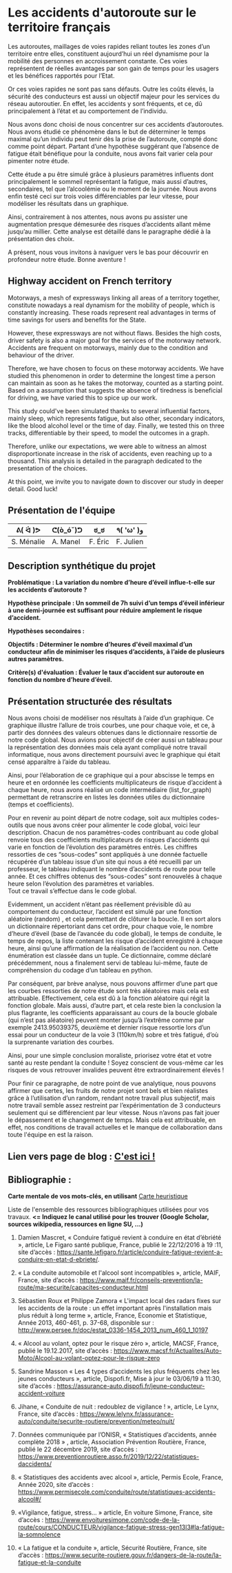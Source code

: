 # Les accidents d'autoroute sur le territoire français

Les autoroutes, maillages de voies rapides reliant toutes les zones d’un territoire entre elles, constituent aujourd’hui un réel dynamisme pour la mobilité des personnes en accroissement constante.  Ces voies représentent de réelles avantages par son gain de temps pour les usagers et les bénéfices rapportés pour l’Etat.

Or ces voies rapides ne sont pas sans défauts. Outre les coûts élevés, la sécurité des conducteurs est aussi un objectif majeur pour les services du réseau autoroutier. En effet, les accidents y sont fréquents, et ce, dû principalement à l’état et au comportement de l’individu.

Nous avons donc choisi de nous concentrer sur ces accidents d’autoroutes. Nous avons étudié ce phénomène dans le but de déterminer le temps maximal qu’un individu peut tenir  dès la prise de l’autoroute, compté donc comme point départ. Partant d’une hypothèse suggérant que l’absence de fatigue était bénéfique pour la conduite, nous avons fait varier cela pour pimenter notre étude.

Cette étude a pu être simulé grâce à  plusieurs paramètres influents dont principalement le sommeil représentant la fatigue, mais aussi d’autres, secondaires, tel que l’alcoolémie ou le moment de la journée. Nous avons enfin testé ceci sur trois voies différenciables par leur vitesse,  pour modéliser les résultats dans un graphique.

Ainsi, contrairement à nos attentes, nous avons pu assister une augmentation presque démesurée des risques d’accidents allant même jusqu’au millier. Cette analyse est détaillé dans le paragraphe dédié à la présentation des choix. 

A présent, nous vous invitons à naviguer vers le bas pour découvrir en profondeur notre étude. Bonne aventure !



## Highway accident on French territory

Motorways, a mesh of expressways linking all areas of a territory together, constitute nowadays a real dynamism for the mobility of people, which is constantly increasing.  These roads represent real advantages in terms of time savings for users and benefits for the State.

However, these expressways are not without flaws. Besides the high costs, driver safety is also a major goal for the services of the motorway network. Accidents are frequent on motorways, mainly due to the condition and behaviour of the driver.

Therefore, we have  chosen to focus on these motorway accidents. We have studied this phenomenon in order to determine the longest time a person can maintain as soon as he takes the motorway, counted as a starting point. Based on a assumption that suggests the absence of tiredness is beneficial for driving, we have varied this to spice up our work.

This study could've been simulated thanks to several influential factors, mainly sleep, which represents fatigue, but also other, secondary indicators, like the blood alcohol level or the time of day. Finally, we tested this on three tracks, differentiable by their speed, to model the outcomes in a graph.

Therefore, unlike our expectations, we were able to witness an almost disproportionate increase in the risk of accidents, even reaching up to a thousand. This analysis is detailed in the paragraph dedicated to the presentation of the choices. 

At this point, we invite you to navigate down to discover our study in deeper detail. Good luck!



## Présentation de l'équipe

| ᕕ( ᐛ )ᕗ | ᕦ(ò_óˇ)ᕤ | ಠ_ಠ | ٩( 'ω' )و |
|-----|--|--|--|
| S. Ménalie| A. Manel | F. Éric  | F. Julien  |


## Description synthétique du projet

**Problématique : La variation du nombre d’heure d’éveil influe-t-elle sur les accidents d’autoroute ?** 

**Hypothèse principale : Un sommeil de 7h suivi d’un temps d’éveil inférieur à une demi-journée est suffisant pour  réduire amplement le risque d’accident.**

**Hypothèses secondaires :** 

**Objectifs : Déterminer le nombre d’heures d'éveil maximal d’un conducteur afin de minimiser les risques d’accidents, à  l’aide de plusieurs autres paramètres.**

**Critère(s) d'évaluation : Évaluer le taux d’accident sur autoroute en fonction du nombre d’heure d’éveil.**

## Présentation structurée des résultats

Nous avons choisi de modéliser nos résultats à l’aide d’un graphique. Ce graphique illustre l’allure de trois courbes, une pour chaque voie, et ce, à partir des données des valeurs obtenues dans le dictionnaire ressortie de notre code global. 
Nous avions pour objectif de créer aussi un tableau pour la représentation des données mais cela ayant compliqué notre travail informatique, nous avons directement poursuivi avec  le graphique qui était censé apparaître à l’aide du tableau.
 
Ainsi, pour l’élaboration de ce graphique qui a pour abscisse le temps en heure et en ordonnée les coefficients multiplicateurs de risque d’accident à chaque heure, nous avons réalisé un code intermédiaire (list_for_graph) permettant de retranscrire en listes les données utiles du dictionnaire (temps et coefficients). 

Pour en revenir au point départ de notre codage, soit aux multiples codes-outils que nous avons créer pour alimenter le code global, voici leur description.
Chacun de nos paramètres-codes contribuant au code global renvoie tous des coefficients multiplicateurs de risques d’accidents qui varie en fonction de l’évolution des paramètres entrés.
Les chiffres ressorties  de ces “sous-codes” sont appliqués à une donnée factuelle récupérée d’un tableau issue d’un site qui nous a été recueilli par un professeur, le tableau  indiquant le nombre d’accidents de route  pour telle année.
Et ces chiffres obtenus des “sous-codes” sont renouvelés à chaque heure selon l’évolution des paramètres et variables.    
Tout ce travail s’effectue dans le code global.

Evidemment,  un accident n’étant pas réellement  prévisible dû au comportement du conducteur, l’accident est simulé par une fonction aléatoire (random) , et cela permettant de clôturer la boucle. Il en sort alors un dictionnaire répertoriant dans cet ordre, pour chaque voie, le nombre d’heure d’éveil (base de l’avancée du code global), le temps de conduite, le temps de repos, la liste contenant les risque d’accident enregistré à chaque heure, ainsi qu’une affirmation de la réalisation de l’accident ou non. Cette énumération est classée dans un tuple. 
Ce dictionnaire, comme déclaré précédemment, nous a finalement servi de tableau lui-même, faute de compréhension du codage d’un tableau en python.

Par conséquent, par brève analyse, nous pouvons affirmer  d’une part que les courbes ressorties de notre étude sont très aléatoires mais cela est attribuable. Effectivement, cela est dû à la fonction aléatoire qui régit la fonction globale. 
Mais aussi, d’autre part, et cela reste bien la conclusion la plus flagrante, les coefficients apparaissant au cours de la boucle globale (qui n’est pas aléatoire) peuvent monter jusqu’à l’extrême comme par exemple  2413.95039375, deuxième et dernier risque ressortie lors d’un essai pour un conducteur de la voie 3 (110km/h) sobre et très fatigué, d’où la surprenante variation des courbes.  

Ainsi, pour une simple conclusion moraliste, priorisez votre état et votre santé au reste pendant la conduite ! Soyez conscient de vous-même car les risques de vous retrouver invalides peuvent être extraordinairement élevés !  

Pour finir ce paragraphe, de notre point de vue analytique, nous pouvons affirmer que certes, les fruits de notre projet sont bels et bien réalistes grâce à l’utilisation d’un random, rendant notre travail plus subjectif, mais notre travail semble assez restreint par l’expérimentation de 3 conducteurs seulement qui se différencient par leur vitesse. Nous n’avons pas fait jouer le dépassement et le changement de temps. Mais cela est attribuable, en effet, nos conditions de travail actuelles et le manque de collaboration dans toute l'équipe en est la raison.


## Lien vers page de blog : <a href="blog.html"> C'est ici ! </a>

## Bibliographie :

**Carte mentale de vos mots-clés, en utilisant** <a href="https://cdn.discordapp.com/attachments/692014867380437042/698625264833265704/framindmap.png">Carte heuristique </a> 

Liste de l'ensemble des ressources bibliographiques utilisées pour vos travaux. **<= Indiquez le canal utilisé pour les trouver (Google Scholar, sources wikipedia, ressources en ligne SU, ...)**
1.	Damien Mascret, « Conduire fatigué revient à conduire en état d’ébriété », article,  Le Figaro santé publique, France, publié le 22/12/2016 à 19 :11, site d’accès : https://sante.lefigaro.fr/article/conduire-fatigue-revient-a-conduire-en-etat-d-ebriete/.

2.	« La conduite automobile et l'alcool sont incompatibles », article, MAIF, France, site d’accès : https://www.maif.fr/conseils-prevention/la-route/ma-securite/capacites-conducteur.html

3.	Sébastien Roux et Philippe Zamora « L'impact local des radars fixes sur les accidents de la route : un effet important après l'installation mais plus réduit à long terme », article, France, Economie et Statistique, Année 2013, 460-461, p. 37-68,
disponible sur : http://www.persee.fr/doc/estat_0336-1454_2013_num_460_1_10197 

4.	« Alcool au volant, optez pour le risque zéro », article, MACSF, France, publié le 19.12.2017, site d’accès : https://www.macsf.fr/Actualites/Auto-Moto/Alcool-au-volant-optez-pour-le-risque-zero

5.	Sandrine Masson « Les 4 types d’accidents les plus fréquents chez les jeunes conducteurs », article, Dispofi.fr, Mise à jour le 03/06/19 à 11:30, site d’accès : https://assurance-auto.dispofi.fr/jeune-conducteur-accident-voiture

6.	Jihane, « Conduite de nuit : redoublez de vigilance ! », article, Le Lynx, France, site d’accès : https://www.lelynx.fr/assurance-auto/conduite/securite-routiere/prevention/meteo/nuit/

7.	Données communiquée par l’ONISR, « Statistiques d’accidents, année complète 2018 » , article, Association Prévention Routière, France,  publié le 22 décembre 2019, site d’accès : https://www.preventionroutiere.asso.fr/2019/12/22/statistiques-daccidents/
	 
8.	« Statistiques des accidents avec alcool », article, Permis Ecole, France, Année 2020,  site d’accès : https://www.permisecole.com/conduite/route/statistiques-accidents-alcool#/

9.	«Vigilance, fatigue, stress... » article, En voiture Simone, France, site d’accès :  https://www.envoituresimone.com/code-de-la-route/cours/CONDUCTEUR/vigilance-fatigue-stress-gen13l3#la-fatigue-la-somnolence

10.	« La fatigue et la conduite », article, Sécurité Routière, France, site d’accès : https://www.securite-routiere.gouv.fr/dangers-de-la-route/la-fatigue-et-la-conduite

